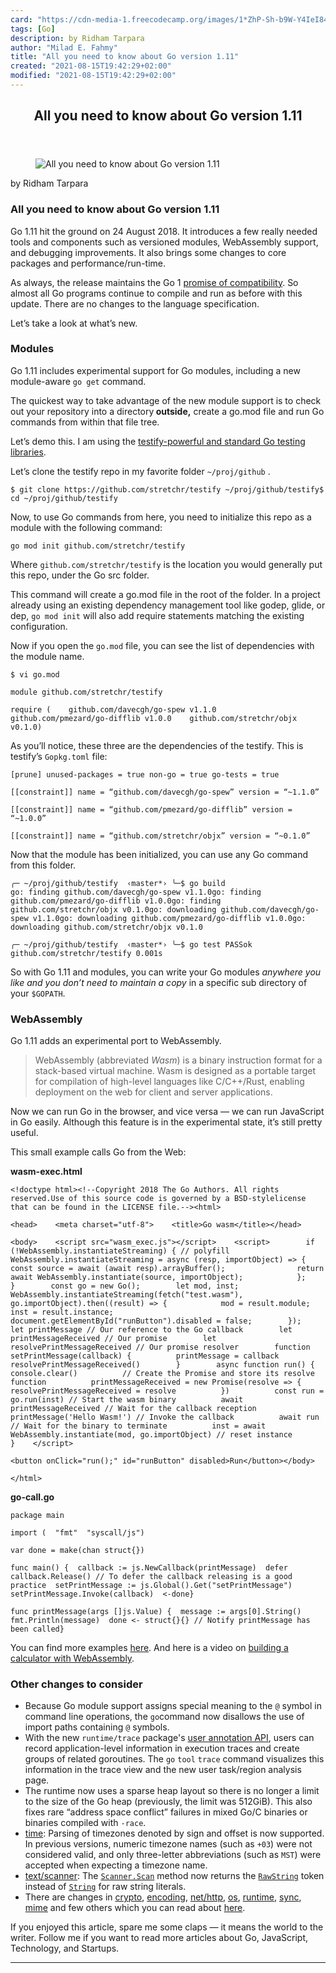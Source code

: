 ```yaml
---
card: "https://cdn-media-1.freecodecamp.org/images/1*ZhP-Sh-b9W-Y4IeI84prkw.png"
tags: [Go]
description: by Ridham Tarpara
author: "Milad E. Fahmy"
title: "All you need to know about Go version 1.11"
created: "2021-08-15T19:42:29+02:00"
modified: "2021-08-15T19:42:29+02:00"
---
```

<div class="site-wrapper">
<main id="site-main" class="site-main outer">
<div class="inner">
<article class="post-full post tag-go tag-webassembly tag-tech tag-programming tag-javascript ">
<header class="post-full-header">
<h1 class="post-full-title">All you need to know about Go version 1.11</h1>
</header>
<figure class="post-full-image">
<picture>
<source media="(max-width: 700px)" sizes="1px" srcset="data:image/gif;base64,R0lGODlhAQABAIAAAAAAAP///yH5BAEAAAAALAAAAAABAAEAAAIBRAA7 1w">
<source media="(min-width: 701px)" sizes="(max-width: 800px) 400px,
(max-width: 1170px) 700px,
1400px" srcset="https://cdn-media-1.freecodecamp.org/images/1*ZhP-Sh-b9W-Y4IeI84prkw.png 300w,
https://cdn-media-1.freecodecamp.org/images/1*ZhP-Sh-b9W-Y4IeI84prkw.png 600w,
https://cdn-media-1.freecodecamp.org/images/1*ZhP-Sh-b9W-Y4IeI84prkw.png 1000w,
https://cdn-media-1.freecodecamp.org/images/1*ZhP-Sh-b9W-Y4IeI84prkw.png 2000w">
<img onerror="this.style.display='none'" src="https://cdn-media-1.freecodecamp.org/images/1*ZhP-Sh-b9W-Y4IeI84prkw.png" alt="All you need to know about Go version 1.11">
</picture>
</figure>
<section class="post-full-content">
<div class="post-content medium-migrated-article">
<p>by Ridham Tarpara</p>
<h1 id="all-you-need-to-know-about-go-version-1-11">All you need to know about Go version 1.11</h1>
<p>Go 1.11 hit the ground on 24 August 2018. It introduces a few really needed tools and components such as versioned modules, WebAssembly support, and debugging improvements. It also brings some changes to core packages and performance/run-time.</p>
<p>As always, the release maintains the Go 1 <a href="https://golang.org/doc/go1compat.html" rel="noopener">promise of compatibility</a>. So almost all Go programs continue to compile and run as before with this update. There are no changes to the language specification.</p>
<p>Let’s take a look at what’s new.</p>
<h3 id="modules"><strong>Modules</strong></h3>
<p>Go 1.11 includes experimental support for Go modules, including a new module-aware <code>go get</code> command.</p>
<p>The quickest way to take advantage of the new module support is to check out your repository into a directory<strong> outside,</strong> create a go.mod file and run Go commands from within that file tree.</p>
<p>Let’s demo this. I am using the <a href="https://github.com/stretchr/testify" rel="noopener">testify-powerful and standard Go testing libraries</a>.</p>
<p>Let’s clone the testify repo in my favorite folder <code>~/proj/github</code> .</p><pre><code>$ git clone https://github.com/stretchr/testify ~/proj/github/testify$ cd ~/proj/github/testify</code></pre>
<p>Now, to use Go commands from here, you need to initialize this repo as a module with the following command:</p><pre><code>go mod init github.com/stretchr/testify</code></pre>
<p>Where <code>github.com/stretchr/testify</code> is the location you would generally put this repo, under the Go src folder.</p>
<p>This command will create a go.mod file in the root of the folder. In a project already using an existing dependency management tool like godep, glide, or dep, <code>go mod init</code> will also add require statements matching the existing configuration.</p>
<p>Now if you open the <code>go.mod</code> file, you can see the list of dependencies with the module name.</p><pre><code>$ vi go.mod</code></pre><pre><code>module github.com/stretchr/testify</code></pre><pre><code>require (    github.com/davecgh/go-spew v1.1.0    github.com/pmezard/go-difflib v1.0.0    github.com/stretchr/objx v0.1.0)</code></pre>
<p>As you’ll notice, these three are the dependencies of the testify. This is testify’s <code>Gopkg.toml</code> file:</p><pre><code>[prune] unused-packages = true non-go = true go-tests = true</code></pre><pre><code>[[constraint]] name = “github.com/davecgh/go-spew” version = “~1.1.0”</code></pre><pre><code>[[constraint]] name = “github.com/pmezard/go-difflib” version = “~1.0.0”</code></pre><pre><code>[[constraint]] name = “github.com/stretchr/objx” version = “~0.1.0”</code></pre>
<p>Now that the module has been initialized, you can use any Go command from this folder.</p><pre><code>╭─ ~/proj/github/testify  ‹master*› ╰─$ go build                               go: finding github.com/davecgh/go-spew v1.1.0go: finding github.com/pmezard/go-difflib v1.0.0go: finding github.com/stretchr/objx v0.1.0go: downloading github.com/davecgh/go-spew v1.1.0go: downloading github.com/pmezard/go-difflib v1.0.0go: downloading github.com/stretchr/objx v0.1.0</code></pre><pre><code>╭─ ~/proj/github/testify  ‹master*› ╰─$ go test PASSok   github.com/stretchr/testify 0.001s</code></pre>
<p>So with Go 1.11 and modules, you can write your Go modules <em>anywhere you like and you don’t need to maintain a copy</em> in<em> </em>a specific sub directory of your <code>$GOPATH</code>.</p>
<h3 id="webassembly">WebAssembly</h3>
<p>Go 1.11 adds an experimental port to WebAssembly.</p>
<blockquote>WebAssembly (abbreviated <em>Wasm</em>) is a binary instruction format for a stack-based virtual machine. Wasm is designed as a portable target for compilation of high-level languages like C/C++/Rust, enabling deployment on the web for client and server applications.</blockquote>
<p>Now we can run Go in the browser, and vice versa — we can run JavaScript in Go easily. Although this feature is in the experimental state, it’s still pretty useful.</p>
<p>This small example calls Go from the Web:</p>
<p><strong>wasm-exec.html</strong></p><pre><code>&lt;!doctype html&gt;&lt;!--Copyright 2018 The Go Authors. All rights reserved.Use of this source code is governed by a BSD-stylelicense that can be found in the LICENSE file.--&gt;&lt;html&gt;</code></pre><pre><code>&lt;head&gt;    &lt;meta charset="utf-8"&gt;    &lt;title&gt;Go wasm&lt;/title&gt;&lt;/head&gt;</code></pre><pre><code>&lt;body&gt;    &lt;script src="wasm_exec.js"&gt;&lt;/script&gt;    &lt;script&gt;        if (!WebAssembly.instantiateStreaming) { // polyfill            WebAssembly.instantiateStreaming = async (resp, importObject) =&gt; {                const source = await (await resp).arrayBuffer();                return await WebAssembly.instantiate(source, importObject);            };        }        const go = new Go();        let mod, inst;        WebAssembly.instantiateStreaming(fetch("test.wasm"), go.importObject).then((result) =&gt; {            mod = result.module;            inst = result.instance;            document.getElementById("runButton").disabled = false;        });        let printMessage // Our reference to the Go callback        let printMessageReceived // Our promise        let resolvePrintMessageReceived // Our promise resolver        function setPrintMessage(callback) {          printMessage = callback          resolvePrintMessageReceived()        }        async function run() {          console.clear()          // Create the Promise and store its resolve function          printMessageReceived = new Promise(resolve =&gt; {            resolvePrintMessageReceived = resolve          })          const run = go.run(inst) // Start the wasm binary          await printMessageReceived // Wait for the callback reception          printMessage('Hello Wasm!') // Invoke the callback          await run // Wait for the binary to terminate          inst = await WebAssembly.instantiate(mod, go.importObject) // reset instance        }    &lt;/script&gt;</code></pre><pre><code>&lt;button onClick="run();" id="runButton" disabled&gt;Run&lt;/button&gt;&lt;/body&gt;</code></pre><pre><code>&lt;/html&gt;</code></pre>
<p><strong>go-call.go</strong></p><pre><code>package main</code></pre><pre><code>import (  "fmt"  "syscall/js")</code></pre><pre><code>var done = make(chan struct{})</code></pre><pre><code>func main() {  callback := js.NewCallback(printMessage)  defer callback.Release() // To defer the callback releasing is a good practice  setPrintMessage := js.Global().Get("setPrintMessage")  setPrintMessage.Invoke(callback)  &lt;-done}</code></pre><pre><code>func printMessage(args []js.Value) {  message := args[0].String()  fmt.Println(message)  done &lt;- struct{}{} // Notify printMessage has been called}</code></pre>
<p>You can find more examples <a href="https://github.com/nlepage/golang-wasm/blob/master/examples" rel="noopener">here</a>. And here is a video on <a href="https://www.youtube.com/watch?v=4kBvvk2Bzis&amp;feature=youtu.be" rel="noopener">building a calculator with WebAssembly</a>.</p>
<h3 id="other-changes-to-consider"><strong>Other changes to consider</strong></h3>
<ul>
<li>Because Go module support assigns special meaning to the <code>@</code> symbol in command line operations, the <code>go</code>command now disallows the use of import paths containing <code>@</code> symbols.</li>
<li>With the new <code>runtime/trace</code> package's <a href="https://golang.org/pkg/runtime/trace/#hdr-User_annotation" rel="noopener">user annotation API</a>, users can record application-level information in execution traces and create groups of related goroutines. The <code>go</code> <code>tool</code> <code>trace</code> command visualizes this information in the trace view and the new user task/region analysis page.</li>
<li>The runtime now uses a sparse heap layout so there is no longer a limit to the size of the Go heap (previously, the limit was 512GiB). This also fixes rare “address space conflict” failures in mixed Go/C binaries or binaries compiled with <code>-race</code>.</li>
<li><a href="https://golang.org/pkg/time/" rel="noopener">time</a>: Parsing of timezones denoted by sign and offset is now supported. In previous versions, numeric timezone names (such as <code>+03</code>) were not considered valid, and only three-letter abbreviations (such as <code>MST</code>) were accepted when expecting a timezone name.</li>
<li><a href="https://golang.org/pkg/text/scanner/" rel="noopener">text/scanner</a>: The <code><a href="https://golang.org/pkg/text/scanner/#Scanner.Scan" rel="noopener">Scanner.Scan</a></code> method now returns the <code><a href="https://golang.org/pkg/text/scanner/#RawString" rel="noopener">RawString</a></code> token instead of <code><a href="https://golang.org/pkg/text/scanner/#String" rel="noopener">String</a></code> for raw string literals.</li>
<li>There are changes in <a href="https://golang.org/pkg/crypto/" rel="noopener">crypto</a>, <a href="https://golang.org/pkg/encoding/" rel="noopener">encoding</a>, <a href="https://golang.org/pkg/net/http/" rel="noopener">net/http</a>, <a href="https://golang.org/pkg/os/" rel="noopener">os</a>, <a href="https://golang.org/pkg/runtime/" rel="noopener">runtime</a>, <a href="https://golang.org/pkg/sync/" rel="noopener">sync</a>, <a href="https://golang.org/pkg/mime/" rel="noopener">mime</a> and few others which you can read about <a href="https://golang.org/doc/go1.11#library" rel="noopener">here</a>.</li>
</ul>
<p>If you enjoyed this article, spare me some claps — it means the world to the writer. Follow me if you want to read more articles about Go, JavaScript, Technology, and Startups.</p>
</div>
<hr>
</section>
</article>
</div>
</main>
</div>
<!-- Google Tag Manager (noscript) -->
<!-- End Google Tag Manager (noscript) -->
